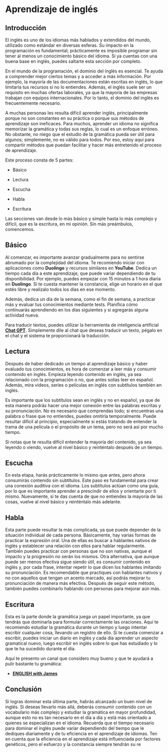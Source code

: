 # Aprendizaje de inglés

## Introducción

El inglés es uno de los idiomas más hablados y extendidos del mundo, utilizado como estándar en diversas esferas. Su impacto en la programación es fundamental; prácticamente es imposible programar sin tener al menos un conocimiento básico del idioma. Si ya cuentas con una buena base en inglés, puedes saltarte esta sección por completo.

En el mundo de la programación, el dominio del inglés es esencial. Te ayuda a comprender mejor ciertos temas y a acceder a más información. Por ejemplo, la mayoría de las documentaciones están escritas en inglés, lo que limitaría tus recursos si no lo entiendes. Además, el inglés suele ser un requisito en muchas ofertas laborales, ya que la mayoría de las empresas trabajan con equipos internacionales. Por lo tanto, el dominio del inglés es frecuentemente necesario.

A muchas personas les resulta difícil aprender inglés, principalmente porque no son constantes en su práctica o porque sus métodos de aprendizaje son ineficaces. Para muchos, aprender un idioma no significa memorizar la gramática y todas sus reglas, lo cual es un enfoque erróneo. No obstante, no niego que el estudio de la gramática pueda ser útil para algunos; simplemente, no es válido para todos. Por eso, estoy aquí para compartir métodos que puedan facilitar y hacer más entretenido el proceso de aprendizaje.

Este proceso consta de 5 partes:

-   Básico

-   Lectura

-   Escucha

-   Habla

-   Escritura

Las secciones van desde lo más básico y simple hasta lo más complejo y difícil, que es la escritura, en mi opinión. Sin más preámbulos, comencemos.

## Básico

Al comenzar, es importante avanzar gradualmente para no sentirse abrumado por la complejidad del idioma. Te recomiendo iniciar con aplicaciones como **Duolingo** y recursos similares en **YouTube**. Dedica un tiempo cada día a este aprendizaje, que puede variar dependiendo de tu disponibilidad. Por ejemplo, puedes empezar con 15 minutos a 1 hora diaria en **Duolingo**. Si te cuesta mantener la constancia, elige un horario en el que estés libre y realízalo todos los días en ese momento.

Además, dedica un día de la semana, como el fin de semana, a practicar más y evaluar tus conocimientos mediante tests. Planifica cómo continuarás aprendiendo en los días siguientes y si agregarás alguna actividad nueva.

Para traducir textos, puedes utilizar la herramienta de inteligencia artificial **[Chat GPT](https://chat.openai.com)**. Simplemente dile al chat que deseas traducir un texto, pégalo en el chat y el sistema te proporcionará la traducción.

## Lectura

Después de haber dedicado un tiempo al aprendizaje básico y haber evaluado tus conocimientos, es hora de comenzar a leer más y consumir contenido en inglés. Empieza leyendo contenido en inglés, ya sea relacionado con la programación o no, que antes solías leer en español. Además, mira videos, series o películas en inglés con subtítulos también en inglés.

Es importante que los subtítulos sean en inglés y no en español, ya que de esta manera podrás hacer una mejor conexión entre las palabras escritas y su pronunciación. No es necesario que comprendas todo; si encuentras una palabra o frase que no entiendes, puedes omitirla temporalmente. Puede resultar difícil al principio, especialmente si estás tratando de entender la trama de una película o el propósito de un tema, pero no será así por mucho tiempo.

Si notas que te resulta difícil entender la mayoría del contenido, ya sea leyendo o viendo, vuelve al nivel básico y reinténtalo después de un tiempo.

## Escucha

En esta etapa, harás prácticamente lo mismo que antes, pero ahora consumirás contenido sin subtítulos. Este paso es fundamental para crear una conexión auditiva con el idioma. Los subtítulos actúan como una guía, por lo que es importante aprender a prescindir de ellos y orientarte por ti mismo. Nuevamente, si te das cuenta de que no entiendes la mayoría de las cosas, vuelve al nivel básico y reinténtalo más adelante.

## Habla

Esta parte puede resultar la más complicada, ya que puede depender de la situación individual de cada persona. Básicamente, hay varias formas de practicar la expresión oral. Una de ellas es buscar a hablantes nativos de inglés y establecer una relación con ellos para hablar regularmente. También puedes practicar con personas que no son nativas, aunque el impacto y la progresión no serán los mismos. Otra alternativa, que aunque puede ser menos efectiva sigue siendo útil, es consumir contenido en inglés y, por cada frase, intentar repetir lo que dicen los hablantes imitando su pronunciación. Es recomendable que practiques con hablantes nativos y no con aquellos que tengan un acento marcado, así podrás mejorar tu pronunciación de manera más efectiva. Después de seguir este método, también puedes combinarlo hablando con personas para mejorar aún más.

## Escritura

Esta es la parte donde la gramática juega un papel importante, ya que tendrás que dominarla para formular correctamente las oraciones. Aquí te recomiendo estudiar la gramática durante un tiempo y luego intentar escribir cualquier cosa, llevando un registro de ello. Si te cuesta comenzar a escribir, puedes iniciar un diario en inglés y cada día aprender un aspecto gramatical nuevo, luego escribir en inglés sobre lo que has estudiado y lo que te ha sucedido durante el día.

Aquí te presento un canal que considero muy bueno y que te ayudará a pulir bastante tu gramática:

-   **[ENGLISH with James](https://www.youtube.com/@engvidJames)**

## Conclusión

Si logras dominar esta última parte, habrás alcanzado un buen nivel de inglés. Si deseas llevarlo más allá, deberás consumir contenido con un vocabulario más complejo y estudiar la gramática en mayor profundidad, aunque esto no es tan necesario en el día a día y está más orientado a quienes se especializan en el idioma. Recuerda que el tiempo necesario para dominar el inglés puede variar dependiendo del tiempo que le dediques diariamente y de tu eficiencia en el aprendizaje de idiomas. Ten en cuenta que la eficiencia en el aprendizaje está influenciada por factores genéticos, pero el esfuerzo y la constancia siempre tendrán su re
